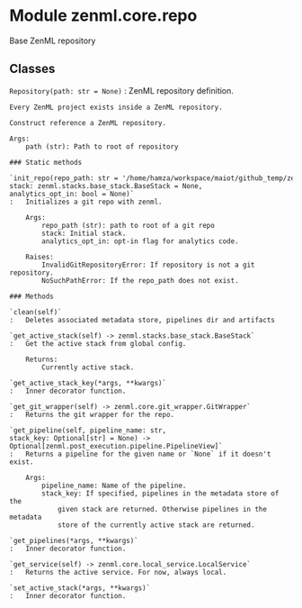 Module zenml.core.repo
======================
Base ZenML repository

Classes
-------

`Repository(path: str = None)`
:   ZenML repository definition.
    
    Every ZenML project exists inside a ZenML repository.
    
    Construct reference a ZenML repository.
    
    Args:
        path (str): Path to root of repository

    ### Static methods

    `init_repo(repo_path: str = '/home/hamza/workspace/maiot/github_temp/zenml', stack: zenml.stacks.base_stack.BaseStack = None, analytics_opt_in: bool = None)`
    :   Initializes a git repo with zenml.
        
        Args:
            repo_path (str): path to root of a git repo
            stack: Initial stack.
            analytics_opt_in: opt-in flag for analytics code.
        
        Raises:
            InvalidGitRepositoryError: If repository is not a git repository.
            NoSuchPathError: If the repo_path does not exist.

    ### Methods

    `clean(self)`
    :   Deletes associated metadata store, pipelines dir and artifacts

    `get_active_stack(self) ‑> zenml.stacks.base_stack.BaseStack`
    :   Get the active stack from global config.
        
        Returns:
            Currently active stack.

    `get_active_stack_key(*args, **kwargs)`
    :   Inner decorator function.

    `get_git_wrapper(self) ‑> zenml.core.git_wrapper.GitWrapper`
    :   Returns the git wrapper for the repo.

    `get_pipeline(self, pipeline_name: str, stack_key: Optional[str] = None) ‑> Optional[zenml.post_execution.pipeline.PipelineView]`
    :   Returns a pipeline for the given name or `None` if it doesn't exist.
        
        Args:
            pipeline_name: Name of the pipeline.
            stack_key: If specified, pipelines in the metadata store of the
                given stack are returned. Otherwise pipelines in the metadata
                store of the currently active stack are returned.

    `get_pipelines(*args, **kwargs)`
    :   Inner decorator function.

    `get_service(self) ‑> zenml.core.local_service.LocalService`
    :   Returns the active service. For now, always local.

    `set_active_stack(*args, **kwargs)`
    :   Inner decorator function.